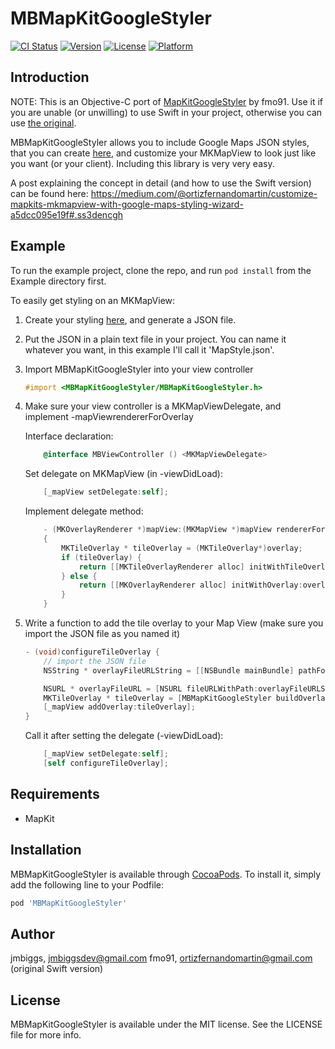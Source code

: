 # MBMapKitGoogleStyler

[![CI Status](https://img.shields.io/travis/jmbiggs/MBMapKitGoogleStyler.svg?style=flat)](https://travis-ci.org/jmbiggs/MBMapKitGoogleStyler)
[![Version](https://img.shields.io/cocoapods/v/MBMapKitGoogleStyler.svg?style=flat)](https://cocoapods.org/pods/MBMapKitGoogleStyler)
[![License](https://img.shields.io/cocoapods/l/MBMapKitGoogleStyler.svg?style=flat)](https://cocoapods.org/pods/MBMapKitGoogleStyler)
[![Platform](https://img.shields.io/cocoapods/p/MBMapKitGoogleStyler.svg?style=flat)](https://cocoapods.org/pods/MBMapKitGoogleStyler)

## Introduction

NOTE: This is an Objective-C port of [MapKitGoogleStyler](https://github.com/fmo91/MapKitGoogleStyler) by fmo91.  Use it if you are unable (or unwilling) to use Swift in your project, otherwise you can use [the original](https://github.com/fmo91/MapKitGoogleStyler).

MBMapKitGoogleStyler allows you to include Google Maps JSON styles, that you can create [here](https://mapstyle.withgoogle.com/), and customize your MKMapView to look just like you want (or your client). Including this library is very very easy.

A post explaining the concept in detail (and how to use the Swift version) can be found here: https://medium.com/@ortizfernandomartin/customize-mapkits-mkmapview-with-google-maps-styling-wizard-a5dcc095e19f#.ss3dencgh

## Example

To run the example project, clone the repo, and run `pod install` from the Example directory first.

To easily get styling on an MKMapView:

1. Create your styling [here](https://mapstyle.withgoogle.com/), and generate a JSON file.

2. Put the JSON in a plain text file in your project.  You can name it whatever you want, in this example I'll call it 'MapStyle.json'.

3. Import MBMapKitGoogleStyler into your view controller
    ```objective-c
    #import <MBMapKitGoogleStyler/MBMapKitGoogleStyler.h>
   ```

4. Make sure your view controller is a MKMapViewDelegate, and implement -mapViewrendererForOverlay

    Interface declaration:
    ```objective-c
        @interface MBViewController () <MKMapViewDelegate>
    ```

    Set delegate on MKMapView (in -viewDidLoad):
    ```objective-c
        [_mapView setDelegate:self];
    ```

    Implement delegate method:
    ```objective-c
        - (MKOverlayRenderer *)mapView:(MKMapView *)mapView rendererForOverlay:(id<MKOverlay>)overlay
        {
            MKTileOverlay * tileOverlay = (MKTileOverlay*)overlay;
            if (tileOverlay) {
                return [[MKTileOverlayRenderer alloc] initWithTileOverlay:tileOverlay];
            } else {
                return [[MKOverlayRenderer alloc] initWithOverlay:overlay];
            }
        }
    ```

5. Write a function to add the tile overlay to your Map View (make sure you import the JSON file as you named it)
    ```objective-c
    - (void)configureTileOverlay {
        // import the JSON file
        NSString * overlayFileURLString = [[NSBundle mainBundle] pathForResource:@"MapStyle" ofType:@"json"];

        NSURL * overlayFileURL = [NSURL fileURLWithPath:overlayFileURLString];
        MKTileOverlay * tileOverlay = [MBMapKitGoogleStyler buildOverlayWithJSONFileURL:overlayFileURL];
        [_mapView addOverlay:tileOverlay];
    }
    ```

    Call it after setting the delegate (-viewDidLoad):
    ```objective-c
        [_mapView setDelegate:self];
        [self configureTileOverlay];
    ```

## Requirements

* MapKit

## Installation

MBMapKitGoogleStyler is available through [CocoaPods](https://cocoapods.org). To install
it, simply add the following line to your Podfile:

```ruby
pod 'MBMapKitGoogleStyler'
```

## Author

jmbiggs, jmbiggsdev@gmail.com
fmo91, ortizfernandomartin@gmail.com (original Swift version)

## License

MBMapKitGoogleStyler is available under the MIT license. See the LICENSE file for more info.
